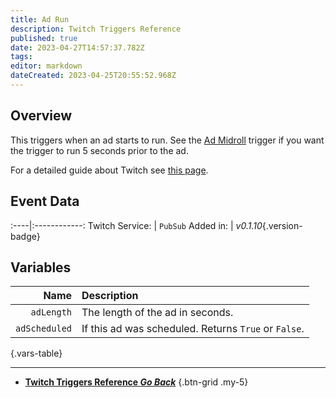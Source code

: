 ```yaml
---
title: Ad Run
description: Twitch Triggers Reference
published: true
date: 2023-04-27T14:57:37.782Z
tags: 
editor: markdown
dateCreated: 2023-04-25T20:55:52.968Z
---
```


## Overview
This triggers when an ad starts to run. See the [Ad Midroll](/Trigger/Twitch/Ads/Ad-Mid-Roll) trigger if you want the trigger to run 5 seconds prior to the ad.

For a detailed guide about Twitch see [this page](/Platforms/Twitch).

## Event Data
:----|:------------:
Twitch Service: | `PubSub`
Added in: | *v0.1.10*{.version-badge}

## Variables
Name | Description
----:|:------------
`adLength` | The length of the ad in seconds.
`adScheduled` | If this ad was scheduled. Returns `True` or `False`.
{.vars-table}

---

- [<i class="mdi mdi-chevron-left"></i>**Twitch Triggers Reference *Go Back***](/Triggers/Twitch)
{.btn-grid .my-5}